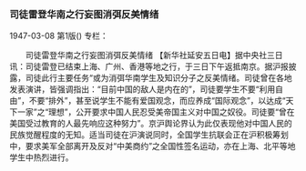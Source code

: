 ### 司徒雷登华南之行妄图消弭反美情绪

1947-03-08
第1版()
专栏：

　　司徒雷登华南之行妄图消弭反美情绪
    【新华社延安五日电】据中央社三日讯：司徒雷登已结束上海、广州、香港等地之行，于三日下午返抵南京。据沪报披露，司徒此行主要任务“或为消弭华南学生及知识分子之反美情绪。司徒曾在各地发表演讲，皆强调指出：“目前中国的敌人是内在的”，司徒要学生不要“利用自由”，不要“排外”，甚至说学生不能有爱国观念，而应养成“国际观念”，以达成“天下一家”之“理想”，公开要求中国人民忍受美帝国主义对中国之奴役。司徒要“曾在美国受过教育的人最先响应这种努力”。京沪舆论界认为此仅表现他对中国人民的民族觉醒程度的无知。适当司徒在沪演说同时，全国学生抗联会正在沪积极筹划中，要求美军全部离开及反对“中美商约”之全国性签名运动，亦在上海、北平等地学生中热烈进行。
